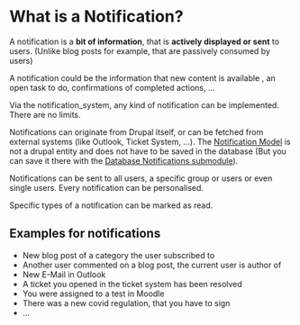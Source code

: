 # What is a Notification?

A notification is a **bit of information**, that is **actively
displayed or sent** to users. (Unlike blog posts for example, that
are passively consumed by users)

A notification could be the information that new content is available
, an open task to do, confirmations of completed actions, ...

Via the notification_system, any kind of notification can be
implemented. There are no limits.

Notifications can originate from Drupal itself, or can be fetched
from external systems (like Outlook, Ticket System, ...). The
[Notification Model](02_notification_model.md) is not a drupal entity
and does not have to be saved in the database (But you can save it
there with the [Database Notifications submodule](04_1_providers_example_database.md)).

Notifications can be sent to all users, a specific group or users or
even single users. Every notification can be personalised.

Specific types of a notification can be marked as read.

## Examples for notifications
- New blog post of a category the user subscribed to
- Another user commented on a blog post, the current user is author
  of
- New E-Mail in Outlook
- A ticket you opened in the ticket system has been resolved
- You were assigned to a test in Moodle
- There was a new covid regulation, that you have to sign
- ...
